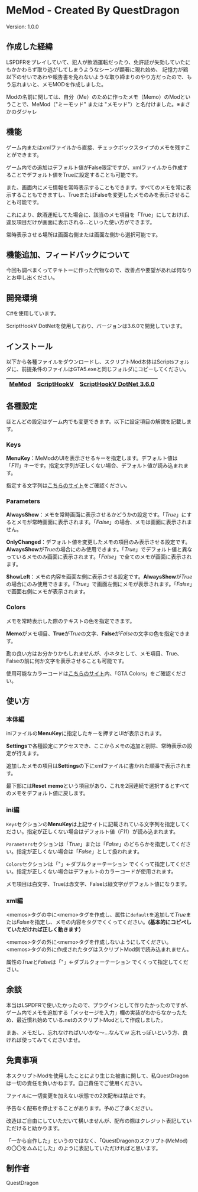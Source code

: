# MeMod - Created By QuestDragon
Version: 1.0.0
## 作成した経緯
LSPDFRをプレイしていて、犯人が飲酒運転だったり、免許証が失効していたにもかかわらず取り逃がしてしまうようなシーンが顕著に現れ始め、
記憶力が鶏以下のせいであわや報告書を免れないような取り締まりのやり方だったので、もう忘れまいと、メモMODを作成しました。

Modの名前に関しては、自分（Me）のために作ったメモ（Memo）のModということで、MeMod（"ミーモッド" または "メモッド"）と名付けました。※まさかのダジャレ

## 機能
ゲーム内またはxmlファイルから直接、チェックボックスタイプのメモを残すことができます。

ゲーム内での追加はデフォルト値がFalse限定ですが、xmlファイルから作成することでデフォルト値をTrueに設定することも可能です。

また、画面内にメモ情報を常時表示することもできます。すべてのメモを常に表示することもできますし、TrueまたはFalseを変更したメモのみを表示させることも可能です。

これにより、飲酒運転してた場合に、該当のメモ項目を「True」にしておけば、違反項目だけが画面に表示される…といった使い方ができます。

常時表示させる場所は画面右側または画面左側から選択可能です。

## 機能追加、フィードバックについて
今回も調べまくってテキトーに作った代物なので、改善点や要望があれば何なりとお申し出ください。

## 開発環境
C#を使用しています。

ScriptHookV DotNetを使用しており、バージョンは3.6.0で開発しています。

## インストール
以下から各種ファイルをダウンロードし、スクリプトMod本体はScriptsフォルダに、前提条件のファイルはGTA5.exeと同じフォルダにコピーしてください。

| [MeMod](https://github.com/QuestDragon/GTAV_MeMod/releases/latest/download/MeMod.zip) | [ScriptHookV](http://dev-c.com/gtav/scripthookv/) | [ScriptHookV DotNet 3.6.0](https://github.com/scripthookvdotnet/scripthookvdotnet/releases/latest) |
| ------------- | ------------- | ------------- | 

## 各種設定
ほとんどの設定はゲーム内でも変更できます。以下に設定項目の解説を記載します。

### Keys
**MenuKey**：MeModのUIを表示させるキーを指定します。デフォルト値は「*F11*」キーです。指定文字列が正しくない場合、デフォルト値が読み込まれます。

指定する文字列は[こちらのサイト](https://learn.microsoft.com/en-us/dotnet/api/system.windows.forms.keys?redirectedfrom=MSDN&view=windowsdesktop-7.0)をご確認ください。

### Parameters
**AlwaysShow**：メモを常時画面に表示させるかどうかの設定です。「*True*」にするとメモが常時画面に表示されます。「*False*」の場合、メモは画面に表示されません。

**OnlyChanged**：デフォルト値を変更したメモの項目のみ表示させる設定です。**AlwaysShow**が*True*の場合にのみ使用できます。「*True*」でデフォルト値と異なっているメモのみ画面に表示されます。「*False*」で全てのメモが画面に表示されます。

**ShowLeft**：メモの内容を画面左側に表示させる設定です。**AlwaysShow**が*True*の場合にのみ使用できます。「*True*」で画面左側にメモが表示されます。「*False*」で画面右側にメモが表示されます。

### Colors
メモを常時表示した際のテキストの色を指定できます。

**Memo**がメモ項目、**True**が*True*の文字、**False**が*False*の文字の色を指定できます。

勘の良い方はお分かりかもしれませんが、小ネタとして、メモ項目、True、Falseの前に何か文字を表示させることも可能です。

使用可能なカラーコードは[こちらのサイト](https://wiki.rage.mp/index.php?title=Fonts_and_Colors)内、「GTA Colors」をご確認ください。

## 使い方
### 本体編
iniファイルの**MenuKey**に指定したキーを押すとUIが表示されます。

**Settings**で各種設定にアクセスでき、ここからメモの追加と削除、常時表示の設定が行えます。

追加したメモの項目は**Settings**の下にxmlファイルに書かれた順番で表示されます。

最下部には**Reset memo**という項目があり、これを2回連続で選択するとすべてのメモをデフォルト値に戻します。

### ini編
`Keys`セクションの**MenuKey**は上記サイトに記載されている文字列を指定してください。指定が正しくない場合はデフォルト値（*F11*）が読み込まれます。

`Parameters`セクションは「*True*」または「*False*」のどちらかを指定してください。指定が正しくない場合は「*False*」として扱われます。

`Colors`セクションは「"」←ダブルクォーテーション でくくって指定してください。指定が正しくない場合はデフォルトのカラーコードが使用されます。

メモ項目は白文字、Trueは赤文字、Falseは緑文字がデフォルト値になります。

### xml編
\<memos>タグの中に\<memo>タグを作成し、属性に`default`を追加して*True*または*False*を指定し、メモの内容をタグでくくってください。**(基本的にコピペしていただければ正しく動きます）**

\<memos>タグの外に\<memo>タグを作成しないようにしてください。\<memos>タグの外に作成されたタグはスクリプトMod側で読み込まれません。

属性の*True*と*False*は「"」←ダブルクォーテーション でくくって指定してください。

## 余談
本当はLSPDFRで使いたかったので、プラグインとして作りたかったのですが、ゲーム内でメモを追加する「メッセージを入力」欄の実装がわからなかったため、最近慣れ始めている.netのスクリプトModとして作成しました。

まあ、メモだし、忘れなければいいかな～…なんてｗ 忘れっぽいという方、良ければ使ってみてくださいませ。

## 免責事項
本スクリプトModを使用したことにより生じた被害に関して、私QuestDragonは一切の責任を負いかねます。自己責任でご使用ください。

ファイルに一切変更を加えない状態での2次配布は禁止です。

予告なく配布を停止することがあります。予めご了承ください。

改造はご自由にしていただいて構いませんが、配布の際はクレジット表記していただけると助かります。

「一から自作した」というのではなく、「QuestDragonのスクリプト(MeMod)の〇〇を△△にした」のように表記していただければと思います。

## 制作者
QuestDragon
